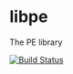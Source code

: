 libpe
=====

The PE library

[![Build Status](https://travis-ci.org/merces/libpe.png)](https://travis-ci.org/merces/libpe)

